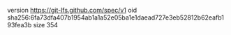 version https://git-lfs.github.com/spec/v1
oid sha256:6fa73dfa407b1954ab1a1a52e05ba1e1daead727e3eb52812b62eafb193fea3b
size 354
